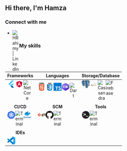 ## Hi there, I'm Hamza

### Connect with me

- [<img align="left" alt="HRahimy | LinkedIn" width="22px" src="https://cdn.jsdelivr.net/npm/simple-icons@v3/icons/linkedin.svg">][linkedin]

### My skills

|Frameworks|Languages|Storage/Database|
|:---:|:---:|:---:|
|[<img align="left" alt="MySQL" width="26px" src="https://raw.githubusercontent.com/github/explore/80688e429a7d4ef2fca1e82350fe8e3517d3494d/topics/flutter/flutter.png" />](https://raw.githubusercontent.com/github/explore/80688e429a7d4ef2fca1e82350fe8e3517d3494d/topics/flutter/flutter.png) [<img align="left" alt="Terminal" width="26px" src="https://raw.githubusercontent.com/github/explore/80688e429a7d4ef2fca1e82350fe8e3517d3494d/topics/angular/angular.png" />](https://raw.githubusercontent.com/github/explore/80688e429a7d4ef2fca1e82350fe8e3517d3494d/topics/angular/angular.png) [<img align="left" alt="Net Core" width="26px" src="https://upload.wikimedia.org/wikipedia/commons/e/ee/.NET_Core_Logo.svg" />](https://upload.wikimedia.org/wikipedia/commons/e/ee/.NET_Core_Logo.svg) |[<img align="left" alt="HTML5" width="26px" src="https://raw.githubusercontent.com/github/explore/80688e429a7d4ef2fca1e82350fe8e3517d3494d/topics/html/html.png" />](https://raw.githubusercontent.com/github/explore/80688e429a7d4ef2fca1e82350fe8e3517d3494d/topics/html/html.png) [<img align="left" alt="CSS3" width="26px" src="https://raw.githubusercontent.com/github/explore/80688e429a7d4ef2fca1e82350fe8e3517d3494d/topics/css/css.png" />](https://raw.githubusercontent.com/github/explore/80688e429a7d4ef2fca1e82350fe8e3517d3494d/topics/css/css.png) [<img align="left" alt="JavaScript" width="26px" src="https://raw.githubusercontent.com/github/explore/80688e429a7d4ef2fca1e82350fe8e3517d3494d/topics/typescript/typescript.png" />](https://raw.githubusercontent.com/github/explore/80688e429a7d4ef2fca1e82350fe8e3517d3494d/topics/typescript/typescript.png) [<img align="left" alt="C-Sharp" width="26px" src="https://raw.githubusercontent.com/github/explore/80688e429a7d4ef2fca1e82350fe8e3517d3494d/topics/csharp/csharp.png" />](https://raw.githubusercontent.com/github/explore/80688e429a7d4ef2fca1e82350fe8e3517d3494d/topics/csharp/csharp.png) [<img align="left" alt="Dart" width="26px" src="https://upload.wikimedia.org/wikipedia/commons/a/a2/Dart_programming_language_logo_icon.svg" />](https://upload.wikimedia.org/wikipedia/commons/a/a2/Dart_programming_language_logo_icon.svg) | [<img align="left" alt="PostgreSQL" width="26px" src="https://raw.githubusercontent.com/github/explore/80688e429a7d4ef2fca1e82350fe8e3517d3494d/topics/postgresql/postgresql.png" />](https://raw.githubusercontent.com/github/explore/80688e429a7d4ef2fca1e82350fe8e3517d3494d/topics/postgresql/postgresql.png) [<img align="left" alt="MySQL" width="26px" src="https://raw.githubusercontent.com/github/explore/80688e429a7d4ef2fca1e82350fe8e3517d3494d/topics/mysql/mysql.png" />](https://raw.githubusercontent.com/github/explore/80688e429a7d4ef2fca1e82350fe8e3517d3494d/topics/mysql/mysql.png) [<img align="left" alt="Cassandra" width="26px" src="https://upload.wikimedia.org/wikipedia/commons/1/1e/Apache-cassandra-icon.png" />](https://upload.wikimedia.org/wikipedia/commons/1/1e/Apache-cassandra-icon.png) [<img align="left" alt="Firebase" width="26px" src="https://upload.wikimedia.org/wikipedia/commons/c/cf/Firebase_icon.svg" />](https://upload.wikimedia.org/wikipedia/commons/c/cf/Firebase_icon.svg) |
||||
|**CI/CD**|**SCM**|**Tools**|
| [<img align="left" alt="MySQL" width="26px" src="https://raw.githubusercontent.com/github/explore/80688e429a7d4ef2fca1e82350fe8e3517d3494d/topics/kubernetes/kubernetes.png" />](https://raw.githubusercontent.com/github/explore/80688e429a7d4ef2fca1e82350fe8e3517d3494d/topics/kubernetes/kubernetes.png) [<img align="left" alt="Terminal" width="26px" src="https://about.gitlab.com/images/press/logo/svg/gitlab-icon-rgb.svg" />](https://about.gitlab.com/images/press/logo/svg/gitlab-icon-rgb.svg) [<img align="left" alt="Terminal" width="26px" src="https://raw.githubusercontent.com/github/explore/80688e429a7d4ef2fca1e82350fe8e3517d3494d/topics/docker/docker.png" />](https://raw.githubusercontent.com/github/explore/80688e429a7d4ef2fca1e82350fe8e3517d3494d/topics/docker/docker.png) | [<img align="left" alt="Git" width="26px" src="https://raw.githubusercontent.com/github/explore/80688e429a7d4ef2fca1e82350fe8e3517d3494d/topics/git/git.png" />](https://raw.githubusercontent.com/github/explore/80688e429a7d4ef2fca1e82350fe8e3517d3494d/topics/git/git.png) [<img align="left" alt="GitHub" width="26px" src="https://raw.githubusercontent.com/github/explore/78df643247d429f6cc873026c0622819ad797942/topics/github/github.png" />](https://raw.githubusercontent.com/github/explore/78df643247d429f6cc873026c0622819ad797942/topics/github/github.png) [<img align="left" alt="Terminal" width="26px" src="https://about.gitlab.com/images/press/logo/svg/gitlab-icon-rgb.svg" />](https://about.gitlab.com/images/press/logo/svg/gitlab-icon-rgb.svg) | [<img align="left" alt="Terminal" width="26px" src="https://raw.githubusercontent.com/github/explore/80688e429a7d4ef2fca1e82350fe8e3517d3494d/topics/terminal/terminal.png" />](https://raw.githubusercontent.com/github/explore/80688e429a7d4ef2fca1e82350fe8e3517d3494d/topics/terminal/terminal.png) [<img align="left" alt="Terminal" width="26px" src="https://helm.sh/img/helm.svg" />](https://helm.sh/img/helm.svg) |
||||
|**IDEs**|||
|[<img align="left" alt="Visual Studio Code" width="26px" src="https://raw.githubusercontent.com/github/explore/80688e429a7d4ef2fca1e82350fe8e3517d3494d/topics/visual-studio-code/visual-studio-code.png" />](https://raw.githubusercontent.com/github/explore/80688e429a7d4ef2fca1e82350fe8e3517d3494d/topics/visual-studio-code/visual-studio-code.png)|||


<br />
<br />

[linkedin]: https://www.linkedin.com/in/hamza-rahimy-a9550a147
